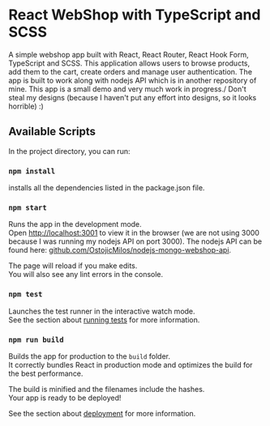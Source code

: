# React WebShop with TypeScript and SCSS

A simple webshop app built with React, React Router, React Hook Form, TypeScript and SCSS. This application allows users to browse products, add them to the cart, create orders and manage user authentication. The app is built to work along with nodejs API which is in another repository of mine. This app is a small demo and very much work in progress./
Don't steal my designs (because I haven't put any effort into designs, so it looks horrible) :)

## Available Scripts

In the project directory, you can run:

### `npm install`

installs all the dependencies listed in the package.json file.

### `npm start`

Runs the app in the development mode.\
Open [http://localhost:3001](http://localhost:3001) to view it in the browser (we are not using 3000 because I was running my nodejs API on port 3000). The nodejs API can be found here: [github.com/OstojicMilos/nodejs-mongo-webshop-api](https://github.com/OstojicMilos/nodejs-mongo-webshop-api).

The page will reload if you make edits.\
You will also see any lint errors in the console.

### `npm test`

Launches the test runner in the interactive watch mode.\
See the section about [running tests](https://facebook.github.io/create-react-app/docs/running-tests) for more information.

### `npm run build`

Builds the app for production to the `build` folder.\
It correctly bundles React in production mode and optimizes the build for the best performance.

The build is minified and the filenames include the hashes.\
Your app is ready to be deployed!

See the section about [deployment](https://facebook.github.io/create-react-app/docs/deployment) for more information.


